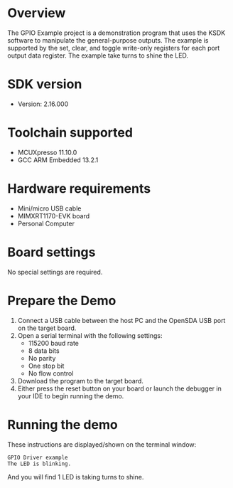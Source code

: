 Overview
========
The GPIO Example project is a demonstration program that uses the KSDK software to manipulate the general-purpose
outputs.
The example is supported by the set, clear, and toggle write-only registers for each port output data register. The 
example take turns to shine the LED.


SDK version
===========
- Version: 2.16.000

Toolchain supported
===================
- MCUXpresso  11.10.0
- GCC ARM Embedded  13.2.1

Hardware requirements
=====================
- Mini/micro USB cable
- MIMXRT1170-EVK board
- Personal Computer

Board settings
==============
No special settings are required.

Prepare the Demo
================
1.  Connect a USB cable between the host PC and the OpenSDA USB port on the target board. 
2.  Open a serial terminal with the following settings:
    - 115200 baud rate
    - 8 data bits
    - No parity
    - One stop bit
    - No flow control
3.  Download the program to the target board.
4.  Either press the reset button on your board or launch the debugger in your IDE to begin running the demo.

Running the demo
================
These instructions are displayed/shown on the terminal window:
~~~~~~~~~~~~~~~~~~~~~~~~~~~~~~~~~~~
GPIO Driver example
The LED is blinking.
~~~~~~~~~~~~~~~~~~~~~~~~~~~~~~~~~~~
And you will find 1 LED is taking turns to shine.
